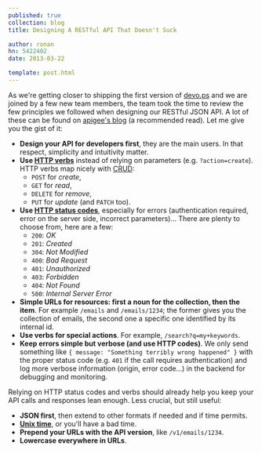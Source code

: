 ```yaml
---
published: true
collection: blog
title: Designing A RESTful API That Doesn't Suck

author: ronan
hn: 5422402
date: 2013-03-22

template: post.html
---
```


As we're getting closer to shipping the first version of [devo.ps](http://devo.ps) and we are joined by a few new team members, the team took the time to review the few principles we followed when designing our RESTful JSON API. A lot of these can be found on [apigee's blog](https://blog.apigee.com/taglist/rest_api_design) (a recommended read). Let me give you the gist of it:

* **Design your API for developers first**, they are the main users. In that respect, simplicity and intuitivity matter.
* **Use [HTTP verbs](http://en.wikipedia.org/wiki/Hypertext_Transfer_Protocol#Request_methods)** instead of relying on parameters (e.g. `?action=create`). HTTP verbs map nicely with [CRUD](http://en.wikipedia.org/wiki/Create,_read,_update_and_delete):
  * `POST` for *create*,
  * `GET` for *read*,
  * `DELETE` for *remove*,
  * `PUT` for *update* (and `PATCH` too).
* **Use [HTTP status codes](http://en.wikipedia.org/wiki/List_of_HTTP_status_codes)**, especially for errors (authentication required, error on the server side, incorrect parameters)... There are plenty to choose from, here are a few:
  * `200`: *OK*
  * `201`: *Created*
  * `304`: *Not Modified*
  * `400`: *Bad Request*
  * `401`: *Unauthorized*
  * `403`: *Forbidden*
  * `404`: *Not Found*
  * `500`: *Internal Server Error*
* **Simple URLs for resources: first a noun for the collection, then the item**. For example `/emails` and `/emails/1234`; the former gives you the collection of emails, the second one a specific one identified by its internal id.
* **Use verbs for special actions**. For example, `/search?q=my+keywords`.
* **Keep errors simple but verbose (and use HTTP codes)**. We only send something like `{ message: "Something terribly wrong happened" }` with the proper status code (e.g. `401` if the call requires authentication) and log more verbose information (origin, error code...) in the backend for debugging and monitoring.

Relying on HTTP status codes and verbs should already help you keep your API calls and responses lean enough. Less crucial, but still useful:

* **JSON first**, then extend to other formats if needed and if time permits.
* **[Unix time](http://en.wikipedia.org/wiki/Unix_time)**, or you'll have a bad time.
* **Prepend your URLs with the API version**, like `/v1/emails/1234`.
* **Lowercase everywhere in URLs**.
